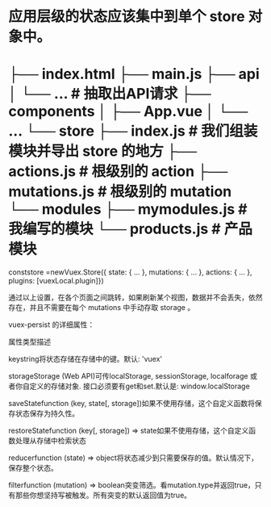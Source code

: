 <!--
 * @Author: mhy
 * @Date: 2021-06-30
 * @LastEditors: mhy
-->
应用层级的状态应该集中到单个 store 对象中。
==============================
├── index.html
├── main.js
├── api
│   └── ... # 抽取出API请求
├── components
│   ├── App.vue
│   └── ...
└── store
    ├── index.js          # 我们组装模块并导出 store 的地方
    ├── actions.js        # 根级别的 action
    ├── mutations.js      # 根级别的 mutation
    └── modules
        ├── mymodules.js       # 我编写的模块
        └── products.js   # 产品模块
===============================
conststore =newVuex.Store({  state: { ... },  mutations: { ... },  actions: { ... },  plugins: [vuexLocal.plugin]})
 
通过以上设置，在各个页面之间跳转，如果刷新某个视图，数据并不会丢失，依然存在，并且不需要在每个 mutations 中手动存取 storage 。
 
vuex-persist 的详细属性：
 
属性类型描述
 
keystring将状态存储在存储中的键。默认: 'vuex'
 
storageStorage (Web API)可传localStorage, sessionStorage, localforage 或者你自定义的存储对象. 接口必须要有get和set.默认是: window.localStorage
 
saveStatefunction (key, state[, storage])如果不使用存储，这个自定义函数将保存状态保存为持久性。
 
restoreStatefunction (key[, storage]) => state如果不使用存储，这个自定义函数处理从存储中检索状态
 
reducerfunction (state) => object将状态减少到只需要保存的值。默认情况下，保存整个状态。
 
filterfunction (mutation) => boolean突变筛选。看mutation.type并返回true，只有那些你想坚持写被触发。所有突变的默认返回值为true。
 

